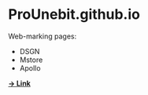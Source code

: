 # ProUnebit.github.io
Web-marking pages:
- DSGN
- Mstore
- Apollo

__[-> Link](https://prounebit.github.io/index.html)__
